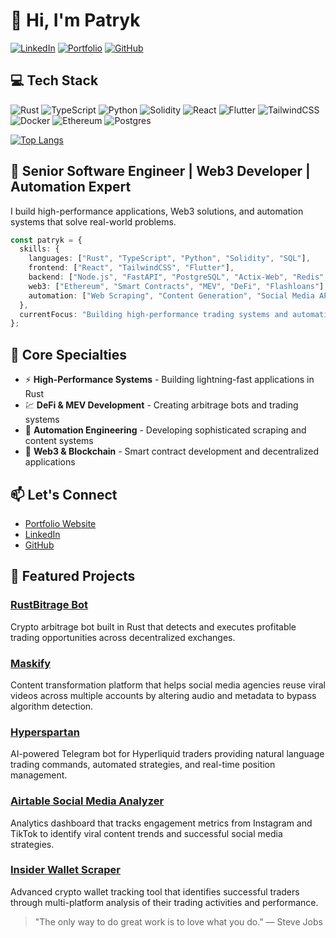 # 👋 Hi, I'm Patryk

[![LinkedIn](https://img.shields.io/badge/LinkedIn-%230077B5.svg?logo=linkedin&logoColor=white)](https://linkedin.com/in/0xpatryk)
[![Portfolio](https://img.shields.io/badge/Portfolio-%23000000.svg?style=flat&logo=firefox&logoColor=#FF7139)](https://0xpatryk.dev)
[![GitHub](https://img.shields.io/badge/GitHub-%23121011.svg?logo=github&logoColor=white)](https://github.com/0xPatryk)

## 💻 Tech Stack

![Rust](https://img.shields.io/badge/rust-%23000000.svg?style=for-the-badge&logo=rust&logoColor=white)
![TypeScript](https://img.shields.io/badge/typescript-%23007ACC.svg?style=for-the-badge&logo=typescript&logoColor=white)
![Python](https://img.shields.io/badge/python-3670A0?style=for-the-badge&logo=python&logoColor=ffdd54)
![Solidity](https://img.shields.io/badge/Solidity-%23363636.svg?style=for-the-badge&logo=solidity&logoColor=white)
![React](https://img.shields.io/badge/react-%2320232a.svg?style=for-the-badge&logo=react&logoColor=%2361DAFB)
![Flutter](https://img.shields.io/badge/Flutter-%2302569B.svg?style=for-the-badge&logo=Flutter&logoColor=white)
![TailwindCSS](https://img.shields.io/badge/tailwindcss-%2338B2AC.svg?style=for-the-badge&logo=tailwind-css&logoColor=white)
![Docker](https://img.shields.io/badge/docker-%230db7ed.svg?style=for-the-badge&logo=docker&logoColor=white)
![Ethereum](https://img.shields.io/badge/Ethereum-3C3C3D?style=for-the-badge&logo=Ethereum&logoColor=white)
![Postgres](https://img.shields.io/badge/postgres-%23316192.svg?style=for-the-badge&logo=postgresql&logoColor=white)

[![Top Langs](https://github-readme-stats.vercel.app/api/top-langs/?username=0xPatryk&layout=compact&theme=radical)](https://github.com/anuraghazra/github-readme-stats)

## 💼 Senior Software Engineer | Web3 Developer | Automation Expert

I build high-performance applications, Web3 solutions, and automation systems that solve real-world problems.

```typescript
const patryk = {
  skills: {
    languages: ["Rust", "TypeScript", "Python", "Solidity", "SQL"],
    frontend: ["React", "TailwindCSS", "Flutter"],
    backend: ["Node.js", "FastAPI", "PostgreSQL", "Actix-Web", "Redis", "Docker"],
    web3: ["Ethereum", "Smart Contracts", "MEV", "DeFi", "Flashloans"],
    automation: ["Web Scraping", "Content Generation", "Social Media APIs"]
  },
  currentFocus: "Building high-performance trading systems and automation tools"
};
```

## 🎯 Core Specialties

- ⚡ **High-Performance Systems** - Building lightning-fast applications in Rust
- 💹 **DeFi & MEV Development** - Creating arbitrage bots and trading systems
- 🤖 **Automation Engineering** - Developing sophisticated scraping and content systems
- 📱 **Web3 & Blockchain** - Smart contract development and decentralized applications

## 📫 Let's Connect

- [Portfolio Website](https://patryk.dev)
- [LinkedIn](https://linkedin.com/in/0xpatryk)
- [GitHub](https://github.com/0xPatryk)

## 🚀 Featured Projects

### [RustBitrage Bot](https://github.com/0xPatryk/rustbitrage-bot)
Crypto arbitrage bot built in Rust that detects and executes profitable trading opportunities across decentralized exchanges.

### [Maskify](https://patryk.dev/project/maskify)
Content transformation platform that helps social media agencies reuse viral videos across multiple accounts by altering audio and metadata to bypass algorithm detection.

### [Hyperspartan](https://hyperspartan.xyz)
AI-powered Telegram bot for Hyperliquid traders providing natural language trading commands, automated strategies, and real-time position management.

### [Airtable Social Media Analyzer](https://patryk.dev/project/airtable-analyzer)
Analytics dashboard that tracks engagement metrics from Instagram and TikTok to identify viral content trends and successful social media strategies.

### [Insider Wallet Scraper](https://github.com/0xPatryk/insider-wallets-scraper)
Advanced crypto wallet tracking tool that identifies successful traders through multi-platform analysis of their trading activities and performance.

> "The only way to do great work is to love what you do." — Steve Jobs
